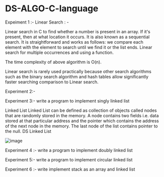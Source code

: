 # DS-ALGO-C-language

Expeiment 1 :- Linear Search : -








Linear search in C to find whether a number is present in an array. If it's present, then at what location it occurs. It is also known as a sequential search. It is straightforward and works as follows: we compare each element with the element to search until we find it or the list ends. Linear search for multiple occurrences and using a function.



The time complexity of above algorithm is O(n).

Linear search is rarely used practically because other search algorithms such as the binary search algorithm and hash tables allow significantly faster searching comparison to Linear search.




Experiment 2:-









Experiment 3:- write a program to implement singly linked list




Linked List
Linked List can be defined as collection of objects called nodes that are randomly stored in the memory.
A node contains two fields i.e. data stored at that particular address and the pointer which contains the address of the next node in the memory.
The last node of the list contains pointer to the null.
DS Linked List




![image](https://media.geeksforgeeks.org/wp-content/uploads/20200318172830/ezgif.com-gif-maker2.gif)








Experiment 4 :- write a program to implement doubly linked list










Experiment 5:- write a program to implement circular linked list









Experiment 6 :- write implement stack as an array and linked list
